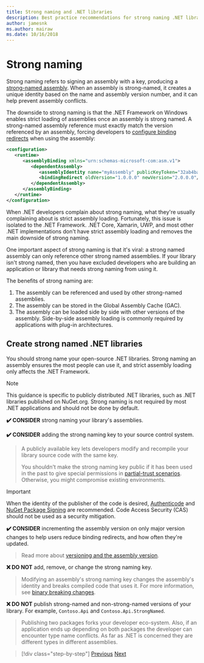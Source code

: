 ```yaml
---
title: Strong naming and .NET libraries
description: Best practice recommendations for strong naming .NET libraries.
author: jamesnk
ms.author: mairaw
ms.date: 10/16/2018
---
```

# Strong naming

Strong naming refers to signing an assembly with a key, producing a [strong-named assembly](../assembly/strong-named.md). When an assembly is strong-named, it creates a unique identity based on the name and assembly version number, and it can help prevent assembly conflicts.

The downside to strong naming is that the .NET Framework on Windows enables strict loading of assemblies once an assembly is strong named. A strong-named assembly reference must exactly match the version referenced by an assembly, forcing developers to [configure binding redirects](../../framework/configure-apps/redirect-assembly-versions.md) when using the assembly:

```xml
<configuration>
   <runtime>
      <assemblyBinding xmlns="urn:schemas-microsoft-com:asm.v1">
         <dependentAssembly>
            <assemblyIdentity name="myAssembly" publicKeyToken="32ab4ba45e0a69a1" culture="neutral" />
            <bindingRedirect oldVersion="1.0.0.0" newVersion="2.0.0.0"/>
         </dependentAssembly>
      </assemblyBinding>
   </runtime>
</configuration>
```

When .NET developers complain about strong naming, what they're usually complaining about is strict assembly loading. Fortunately, this issue is isolated to the .NET Framework. .NET Core, Xamarin, UWP, and most other .NET implementations don't have strict assembly loading and removes the main downside of strong naming.

One important aspect of strong naming is that it's viral: a strong named assembly can only reference other strong named assemblies. If your library isn't strong named, then you have excluded developers who are building an application or library that needs strong naming from using it.

The benefits of strong naming are:

1. The assembly can be referenced and used by other strong-named assemblies.
2. The assembly can be stored in the Global Assembly Cache (GAC).
3. The assembly can be loaded side by side with other versions of the assembly. Side-by-side assembly loading is commonly required by applications with plug-in architectures.

## Create strong named .NET libraries

You should strong name your open-source .NET libraries. Strong naming an assembly ensures the most people can use it, and strict assembly loading only affects the .NET Framework.

> [!NOTE]
> This guidance is specific to publicly distributed .NET libraries, such as .NET libraries published on NuGet.org. Strong naming is not required by most .NET applications and should not be done by default.

**✔️ CONSIDER** strong naming your library's assemblies.

**✔️ CONSIDER** adding the strong naming key to your source control system.

> A publicly available key lets developers modify and recompile your library source code with the same key.
> 
> You shouldn't make the strong naming key public if it has been used in the past to give special permissions in [partial-trust scenarios](../../framework/misc/using-libraries-from-partially-trusted-code.md). Otherwise, you might compromise existing environments.

> [!IMPORTANT]
> When the identity of the publisher of the code is desired, [Authenticode](/windows-hardware/drivers/install/authenticode) and [NuGet Package Signing](/nuget/create-packages/sign-a-package) are recommended. Code Access Security (CAS) should not be used as a security mitigation.

**✔️ CONSIDER** incrementing the assembly version on only major version changes to help users reduce binding redirects, and how often they're updated.

> Read more about [versioning and the assembly version](./versioning.md#assembly-version).

**❌ DO NOT** add, remove, or change the strong naming key.

> Modifying an assembly's strong naming key changes the assembly's identity and breaks compiled code that uses it. For more information, see [binary breaking changes](./breaking-changes.md#binary-breaking-change).

**❌ DO NOT** publish strong-named and non-strong-named versions of your library. For example, `Contoso.Api` and `Contoso.Api.StrongNamed`.

> Publishing two packages forks your developer eco-system. Also, if an application ends up depending on both packages the developer can encounter type name conflicts. As far as .NET is concerned they are different types in different assemblies.

>[!div class="step-by-step"]
>[Previous](cross-platform-targeting.md)
>[Next](nuget.md)
